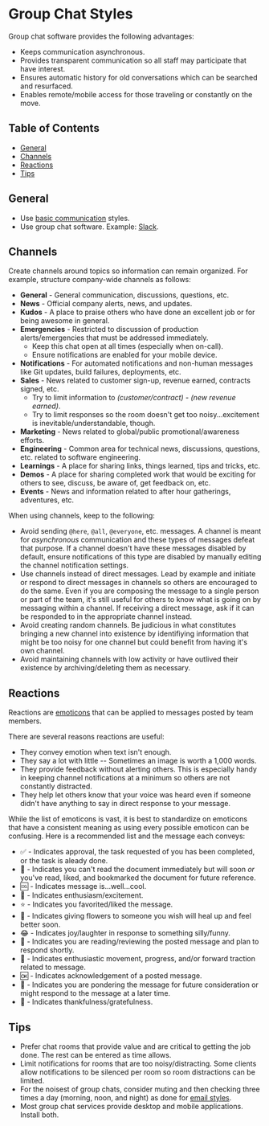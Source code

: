 # Group Chat Styles

Group chat software provides the following advantages:

- Keeps communication asynchronous.
- Provides transparent communication so all staff may participate that have interest.
- Ensures automatic history for old conversations which can be searched and resurfaced.
- Enables remote/mobile access for those traveling or constantly on the move.

<!-- Tocer[start]: Auto-generated, don't remove. -->

## Table of Contents

  - [General](#general)
  - [Channels](#channels)
  - [Reactions](#reactions)
  - [Tips](#tips)

<!-- Tocer[finish]: Auto-generated, don't remove. -->

## General

- Use [basic communication](basic.md) styles.
- Use group chat software. Example: [Slack](https://slack.com).

## Channels

Create channels around topics so information can remain organized. For example, structure
company-wide channels as follows:

- **General** - General communication, discussions, questions, etc.
- **News** - Official company alerts, news, and updates.
- **Kudos** - A place to praise others who have done an excellent job or for being awesome in
  general.
- **Emergencies** - Restricted to discussion of production alerts/emergencies that must be addressed
  immediately.
  - Keep this chat open at all times (especially when on-call).
  - Ensure notifications are enabled for your mobile device.
- **Notifications** - For automated notifications and non-human messages like Git updates, build
  failures, deployments, etc.
- **Sales** - News related to customer sign-up, revenue earned, contracts signed, etc.
  - Try to limit information to *(customer/contract) - (new revenue earned)*.
  - Try to limit responses so the room doesn't get too noisy...excitement is
    inevitable/understandable, though.
- **Marketing** - News related to global/public promotional/awareness efforts.
- **Engineering** - Common area for technical news, discussions, questions, etc. related to software
  engineering.
- **Learnings** - A place for sharing links, things learned, tips and tricks, etc.
- **Demos** - A place for sharing completed work that would be exciting for others to see, discuss,
  be aware of, get feedback on, etc.
- **Events** - News and information related to after hour gatherings, adventures, etc.

When using channels, keep to the following:

- Avoid sending `@here`, `@all`, `@everyone`, etc. messages. A channel is meant for *asynchronous*
  communication and these types of messages defeat that purpose. If a channel doesn't have these
  messages disabled by default, ensure notifications of this type are disabled by manually editing
  the channel notification settings.
- Use channels instead of direct messages. Lead by example and initiate or respond to direct
  messages in channels so others are encouraged to do the same. Even if you are composing the
  message to a single person or part of the team, it's still useful for others to know what is going
  on by messaging within a channel. If receiving a direct message, ask if it can be responded to in
  the appropriate channel instead.
- Avoid creating random channels. Be judicious in what constitutes bringing a new channel into
  existence by identifiying information that might be too noisy for one channel but could benefit
  from having it's own channel.
- Avoid maintaining channels with low activity or have outlived their existence by
  archiving/deleting them as necessary.

## Reactions

Reactions are [emoticons](http://www.webpagefx.com/tools/emoji-cheat-sheet) that can be applied to
messages posted by team members.

There are several reasons reactions are useful:

- They convey emotion when text isn't enough.
- They say a lot with little -- Sometimes an image is worth a 1,000 words.
- They provide feedback without alerting others. This is especially handy in keeping channel
  notifications at a minimum so others are not constantly distracted.
- They help let others know that your voice was heard even if someone didn't have anything to say in
  direct response to your message.

While the list of emoticons is vast, it is best to standardize on emoticons that have a consistent
meaning as using every possible emoticon can be confusing. Here is a recommended list and the
message each conveys:

- :white_check_mark: - Indicates approval, the task requested of you has been completed, or the task
  is aleady done.
- :bookmark: - Indicates you can't read the document immediately but will soon *or* you've read,
  liked, and bookmarked the document for future reference.
- :cool: - Indicates message is...well...cool.
- :tada: - Indicates enthusiasm/excitement.
- :star: - Indicates you favorited/liked the message.
- :sunflower: - Indicates giving flowers to someone you wish will heal up and feel better soon.
- :joy: - Indicates joy/laughter in response to something silly/funny.
- :eyes: - Indicates you are reading/reviewing the posted message and plan to respond shortly.
- :rocket: - Indicates enthusiastic movement, progress, and/or forward traction related to message.
- :ok: - Indicates acknowledgement of a posted message.
- :thought_balloon: - Indicates you are pondering the message for future consideration or might
  respond to the message at a later time.
- :bow: - Indicates thankfulness/gratefulness.

## Tips

- Prefer chat rooms that provide value and are critical to getting the job done. The rest can be
  entered as time allows.
- Limit notifications for rooms that are too noisy/distracting. Some clients allow notifications to
  be silenced per room so room distractions can be limited.
- For the noisest of group chats, consider muting and then checking three times a day (morning,
  noon, and night) as done for [email styles](email.md).
- Most group chat services provide desktop and mobile applications. Install both.
